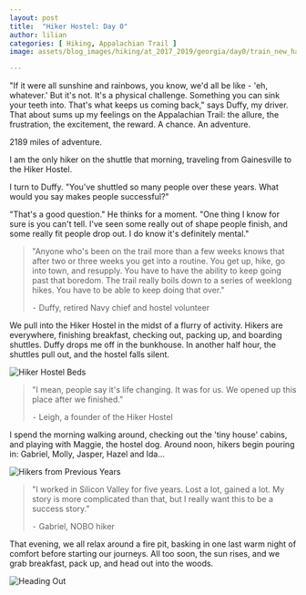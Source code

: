 ```yaml
---
layout: post
title:  "Hiker Hostel: Day 0"
author: lilian
categories: [ Hiking, Appalachian Trail ]
image: assets/blog_images/hiking/at_2017_2019/georgia/day0/train_new_haven.JPG

---
```


"If it were all sunshine and rainbows, you know, we'd all be like - 'eh, whatever.' But it's not. It's a physical challenge. Something you can sink your teeth into. That's what keeps us coming back," says Duffy, my driver. That about sums up my feelings on the Appalachian Trail: the allure, the frustration, the excitement, the reward. A chance. An adventure.

2189 miles of adventure.

I am the only hiker on the shuttle that morning, traveling from Gainesville to the Hiker Hostel.

I turn to Duffy. "You've shuttled so many people over these years. What would you say makes people successful?"

"That's a good question." He thinks for a moment. "One thing I know for sure is you can't tell. I've seen some really out of shape people finish, and some really fit people drop out. I do know it's definitely mental."

> "Anyone who's been on the trail more than a few weeks knows that after two or three weeks you get into a routine. You get up, hike, go into town, and resupply. You have to have the ability to keep going past that boredom. The trail really boils down to a series of weeklong hikes. You have to be able to keep doing that over."
>
> ⁃ Duffy, retired Navy chief and hostel volunteer

We pull into the Hiker Hostel in the midst of a flurry of activity. Hikers are everywhere, finishing breakfast, checking out, packing up, and boarding shuttles. Duffy drops me off in the bunkhouse. In another half hour, the shuttles pull out, and the hostel falls silent.


<img src = "{{ site.baseurl }}/assets/blog_images/hiking/at_2017_2019/georgia/day0/beds_hiker_hostel.JPG" alt = "Hiker Hostel Beds"/>

> "I mean, people say it's life changing. It was for us. We opened up this place after we finished."
>
> ⁃ Leigh, a founder of the Hiker Hostel

I spend the morning walking around, checking out the 'tiny house' cabins, and playing with Maggie, the hostel dog. Around noon, hikers begin pouring in: Gabriel, Molly, Jasper, Hazel and Ida...

<img src = "{{ site.baseurl }}/assets/blog_images/hiking/at_2017_2019/georgia/day0/prior_year_hikers.JPEG" alt = "Hikers from Previous Years" />

> "I worked in Silicon Valley for five years. Lost a lot, gained a lot. My story is more complicated than that, but I really want this to be a success story."
> 
> ⁃ Gabriel, NOBO hiker

That evening, we all relax around a fire pit, basking in one last warm night of comfort before starting our journeys. All too soon, the sun rises, and we grab breakfast, pack up, and head out into the woods.

<img src = "{{ site.baseurl }}/assets/blog_images/hiking/at_2017_2019/georgia/day0/heading_out.JPG" alt = "Heading Out"/>
